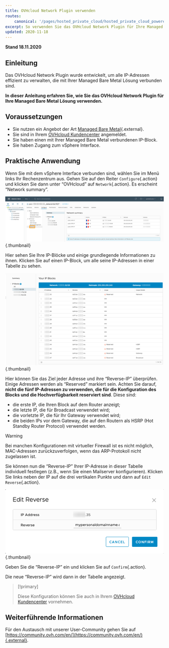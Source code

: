 ```yaml
---
title: OVHcloud Network Plugin verwenden
routes:
    canonical: '/pages/hosted_private_cloud/hosted_private_cloud_powered_by_vmware/plugin_ovh_network'
excerpt: So verwenden Sie das OVHcloud Network Plugin für Ihre Managed Bare Metal Lösung
updated: 2020-11-18
---
```


**Stand 18.11.2020**

## Einleitung

Das OVHcloud Network Plugin wurde entwickelt,  um alle IP-Adressen effizient zu verwalten, die mit Ihrer Managed Bare Metal Lösung verbunden sind.

**In dieser Anleitung erfahren Sie, wie Sie das OVHcloud Network Plugin für Ihre Managed Bare Metal Lösung verwenden.**

## Voraussetzungen

- Sie nutzen ein Angebot der Art [Managed Bare Metal](https://www.ovhcloud.com/de/managed-bare-metal/){.external}.
- Sie sind in Ihrem [OVHcloud Kundencenter](https://www.ovh.com/auth/?action=gotomanager&from=https://www.ovh.de/&ovhSubsidiary=de) angemeldet.
- Sie haben einen mit Ihrer Managed Bare Metal verbundenen IP-Block.
- Sie haben Zugang zum vSphere Interface.

## Praktische Anwendung

Wenn Sie mit dem vSphere Interface verbunden sind, wählen Sie im Menü links Ihr Rechenzentrum aus. Gehen Sie auf den Reiter `Configure`{.action} und klicken Sie dann unter “OVHcloud” auf `Network`{.action}. Es erscheint “Network summary”.

![Network summary](images/ovhcloudplugin_01.png){.thumbnail}

Hier sehen Sie Ihre IP-Blöcke und einige grundlegende Informationen zu ihnen. Klicken Sie auf einen IP-Block, um alle seine IP-Adressen in einer Tabelle zu sehen.

![Informationen über IPs und Blöcke](images/ovhcloudplugin_02.png){.thumbnail}

Hier können Sie das Ziel jeder Adresse und ihre “Reverse-IP” überprüfen. Einige Adressen werden als “Reserved” markiert sein. Achten Sie darauf,  **nicht die fünf IP-Adressen zu verwenden, die für die Konfiguration des Blocks und die Hochverfügbarkeit reserviert sind**. Diese sind:

- die erste IP, die Ihren Block auf dem Router anzeigt;
- die letzte IP, die für Broadcast verwendet wird;
- die vorletzte IP, die für Ihr Gateway verwendet wird;
- die beiden IPs vor dem Gateway, die auf den Routern als HSRP (Hot Standby Router Protocol) verwendet werden.

> [!warning]
> Bei manchen Konfigurationen mit virtueller Firewall ist es nicht möglich, MAC-Adressen zurückzuverfolgen, wenn das ARP-Protokoll nicht zugelassen ist.
>

Sie können nun die “Reverse-IP” Ihrer IP-Adresse in dieser Tabelle individuell festlegen (z.B., wenn Sie einen Mailserver konfigurieren). Klicken Sie links neben der IP auf die drei vertikalen Punkte und dann auf `Edit Reverse`{.action}.

![Edit Reverse button](images/ovhcloudplugin_03.png){.thumbnail}

Geben Sie die “Reverse-IP” ein und klicken Sie auf `Confirm`{.action}.

Die neue “Reverse-IP” wird dann in der Tabelle angezeigt.

> [!primary]
>
> Diese Konfiguration können Sie auch in Ihrem [OVHcloud Kundencenter](https://www.ovh.com/auth/?action=gotomanager&from=https://www.ovh.de/&ovhSubsidiary=de) vornehmen. 
> 

## Weiterführende Informationen

Für den Austausch mit unserer User-Community gehen Sie auf [https://community.ovh.com/en/](https://community.ovh.com/en/){.external}.
